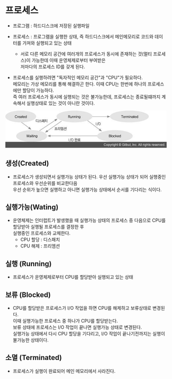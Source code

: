 # 프로세스

- 프로그램 : 하드디스크에 저장된 실행파일
- 프로세스 : 프로그램을 실행한 상태, 즉 하드디스크에서 메인메모리로 코드와 데이터를 가져와 실행되고 있는 상태
    - 서로 다른 메모리 공간에 여러개의 프로세스가 동시에 존재하는 것(멀티 프로세스)이 가능한데 이때 운영체제로부터 부여받은<br>
    저마다의 프로세스 ID를 갖게 된다.
    
- 프로세스를 실행하려면 "독자적인 메모리 공간"과 "CPU"가 필요하다.<br>
메모리는 가상 메모리를 통해 해결하곤 한다. 이때 CPU는 한번에 하나의 프로세스에만 할당이 가능하다.<br>
즉 여러 프로세스가 동시에 실행되는 것은 불가능한데, 프로세스는 종료될떄까지 계속해서 실행상태로 있는 것이 아니란 것이다.

![프로레스상태](../../images/프로세스상태.jpg)


## 생성(Created)
- 프로세스가 생성되면서 실행가능 상태가 된다. 우선 실행가능 상태가 되어 실행중인 프로세스와 우선순위를 비교한다음<br>
우선 순위가 높으면 실행하고 아니면 실행가능 상태에서 순서를 기다리는 식이다.

## 실행가능(Wating)
- 운영체제는 인터럽트가 발생했을 때 실행가능 상태의 프로세스 중 다음으로 CPU를 할당받아 실행될 프로세스를 결정한 후<br>
실행중인 프로세스와 교체한다. 
    - CPU 할당 : 디스패치
    - CPU 해제 : 프리엠션
    
## 실행 (Running)
- 프로세스가 운영체제로부터 CPU를 할당받아 실행되고 있는 상태

## 보류 (Blocked)
- CPU를 할당받은 프로세스가 I/O 작업을 하면 CPU를 해제하고 보류상태로 변경된다.<br>
이때 실행가능한 프로세스 중 하나가 CPU를 할당받는다.<br>
보류 상태에 프로세스는 I/O 작업이 끝나면 실행가능 상태로 변경된다.<br>
실행가능 상태에서 다시 CPU 할당을 기다리고, I/O 작업이 끝나기전까지는 실행이 불가능한 상태이다.

## 소멸 (Terminated)
- 프로세스가 실행이 완료되어 메인 메모리에서 사라진다.